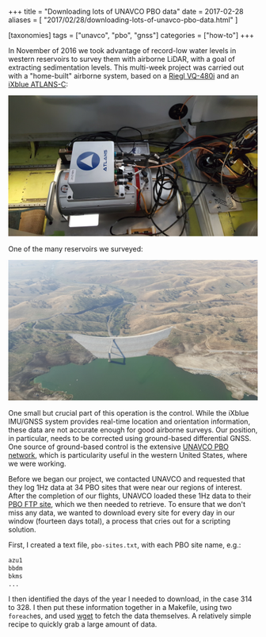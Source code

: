 +++
title = "Downloading lots of UNAVCO PBO data"
date = 2017-02-28
aliases = [
    "2017/02/28/downloading-lots-of-unavco-pbo-data.html"
]

[taxonomies]
tags = ["unavco", "pbo", "gnss"]
categories = ["how-to"]
+++

In November of 2016 we took advantage of record-low water levels in western reservoirs to survey them with airborne LiDAR, with a goal of extracting sedimentation levels.
This multi-week project was carried out with a "home-built" airborne system, based on a [Riegl VQ-480i](http://www.riegl.com/nc/products/airborne-scanning/produktdetail/product/scanner/37/) and an [iXblue ATLANS-C](https://www.ixblue.com/products/atlans-c):

![Our airborne system](/img/airborne-scanner.jpg)

One of the many reservoirs we surveyed:

![A reservoir in California](/img/dam.jpg)

One small but crucial part of this operation is the control.
While the iXblue IMU/GNSS system provides real-time location and orientation information, these data are not accurate enough for good airborne surveys.
Our position, in particular, needs to be corrected using ground-based differential GNSS.
One source of ground-based control is the extensive [UNAVCO PBO network](https://www.unavco.org/instrumentation/networks/status/nota), which is particularity useful in the western United States, where we were working.

Before we began our project, we contacted UNAVCO and requested that they log 1Hz data at 34 PBO sites that were near our regions of interest.
After the completion of our flights, UNAVCO loaded these 1Hz data to their [PBO FTP site](https://www.unavco.org/data/gps-gnss/ftp/ftp.html), which we then needed to retrieve.
To ensure that we don't miss any data, we wanted to download every site for every day in our window (fourteen days total), a process that cries out for a scripting solution.

First, I created a text file, `pbo-sites.txt`, with each PBO site name, e.g.:

```
azu1
bbdm
bkms
...
```

I then identified the days of the year I needed to download, in the case 314 to 328.
I then put these information together in a Makefile, using two `foreach`es, and used [wget](https://www.gnu.org/software/wget/) to fetch the data themselves.
A relatively simple recipe to quickly grab a large amount of data.

<!-- markdownlint-disable MD033 --->
<script src="https://gist.github.com/gadomski/ae1911e490fdc72a69e8bf105426b0d7.js"></script>
<!-- markdownlint-enable MD033 --->
